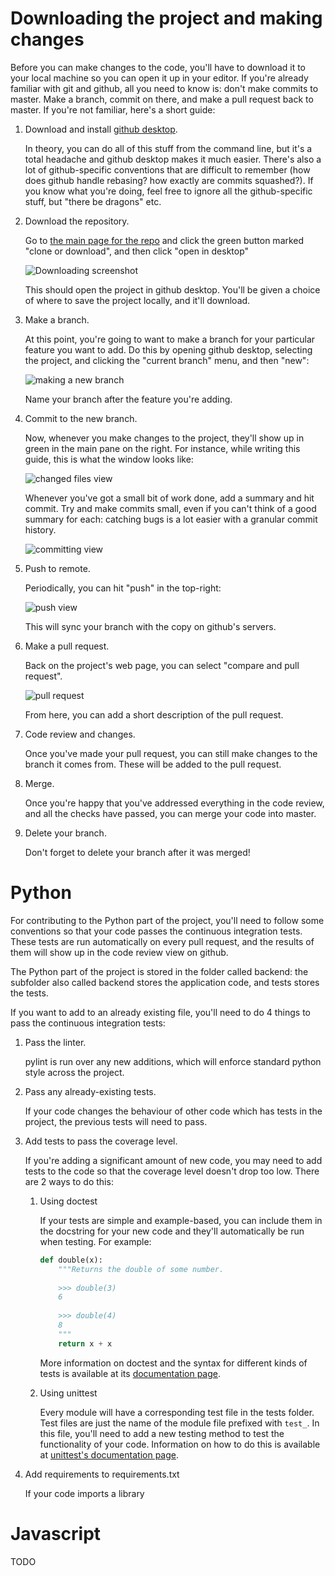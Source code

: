 # Downloading the project and making changes

Before you can make changes to the code, you'll have to download it to your local machine so you can open it up in your editor. If you're already familiar with git and github, all you need to know is: don't make commits to master. Make a branch, commit on there, and make a pull request back to master. If you're not familiar, here's a short guide:

1. Download and install [github desktop](https://desktop.github.com).

   In theory, you can do all of this stuff from the command line, but it's a total headache and github desktop makes it much easier. There's also a lot of github-specific conventions that are difficult to remember (how does github handle rebasing? how exactly are commits squashed?). If you know what you're doing, feel free to ignore all the github-specific stuff, but "there be dragons" etc.
   
2. Download the repository.

   Go to [the main page for the repo](https://github.com/oisdk/team-software-project) and click the green button marked "clone or download", and then click "open in desktop" 

   ![Downloading screenshot](contributing-images/repo-downloading.png)

   This should open the project in github desktop. You'll be given a choice of where to save the project locally, and it'll download.

3. Make a branch.

   At this point, you're going to want to make a branch for your particular feature you want to add. Do this by opening github desktop, selecting the project, and clicking the "current branch" menu, and then "new":

   ![making a new branch](contributing-images/github-desktop-new-branch.png)

   Name your branch after the feature you're adding.

4. Commit to the new branch.

   Now, whenever you make changes to the project, they'll show up in green in the main pane on the right. For instance, while writing this guide, this is what the window looks like:
   
   ![changed files view](contributing-images/desktop-changed-view.png)

   Whenever you've got a small bit of work done, add a summary and hit commit. Try and make commits small, even if you can't think of a good summary for each: catching bugs is a lot easier with a granular commit history.
   
   ![committing view](contributing-images/committing-view.png)

5. Push to remote.

   Periodically, you can hit "push" in the top-right:
   
   ![push view](contributing-images/push-view.png)
   
   This will sync your branch with the copy on github's servers.
   
6. Make a pull request.

   Back on the project's web page, you can select "compare and pull request".
   
   ![pull request](contributing-images/pull-request-view.png)
   
   From here, you can add a short description of the pull request.
   
7. Code review and changes.

   Once you've made your pull request, you can still make changes to the branch it comes from. These will be added to the pull request.

8. Merge.

   Once you're happy that you've addressed everything in the code review, and all the checks have passed, you can merge your code into master.
   
9. Delete your branch.

   Don't forget to delete your branch after it was merged!

# Python

For contributing to the Python part of the project, you'll need to follow some conventions so that your code passes the continuous integration tests. These tests are run automatically on every pull request, and the results of them will show up in the code review view on github.

The Python part of the project is stored in the folder called backend: the subfolder also called backend stores the application code, and tests stores the tests.

If you want to add to an already existing file, you'll need to do 4 things to pass the continuous integration tests:

1. Pass the linter.

   pylint is run over any new additions, which will enforce standard python style across the project.
   
2. Pass any already-existing tests.

   If your code changes the behaviour of other code which has tests in the project, the previous tests will need to pass.

3. Add tests to pass the coverage level.

   If you're adding a significant amount of new code, you may need to add tests to the code so that the coverage level doesn't drop too low. There are 2 ways to do this:
   
   1. Using doctest
   
      If your tests are simple and example-based, you can include them in the docstring for your new code and they'll automatically be run when testing. For example:
      
      ```python
      def double(x):
          """Returns the double of some number.
          
          >>> double(3)
          6
          
          >>> double(4)
          8
          """
          return x + x
      ```
      
      More information on doctest and the syntax for different kinds of tests is available at its [documentation page](https://docs.python.org/3.5/library/doctest.html).
      
   2. Using unittest
   
      Every module will have a corresponding test file in the tests folder. Test files are just the name of the module file prefixed with `test_`. In this file, you'll need to add a new testing method to test the functionality of your code. Information on how to do this is available at [unittest's documentation page](https://docs.python.org/3.5/library/unittest.html).
      
4. Add requirements to requirements.txt

   If your code imports a library

# Javascript

TODO
